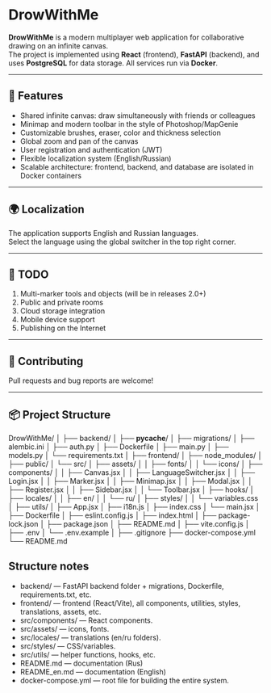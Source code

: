 # DrowWithMe

**DrowWithMe** is a modern multiplayer web application for collaborative drawing on an infinite canvas.  
The project is implemented using **React** (frontend), **FastAPI** (backend), and uses **PostgreSQL** for data storage. All services run via **Docker**.

---

## 🚀 Features

- Shared infinite canvas: draw simultaneously with friends or colleagues
- Minimap and modern toolbar in the style of Photoshop/MapGenie
- Customizable brushes, eraser, color and thickness selection
- Global zoom and pan of the canvas
- User registration and authentication (JWT)
- Flexible localization system (English/Russian)
- Scalable architecture: frontend, backend, and database are isolated in Docker containers

---

## 🌍 Localization
The application supports English and Russian languages.  
Select the language using the global switcher in the top right corner.

---

## 📝 TODO
1) Multi-marker tools and objects (will be in releases 2.0+)
2) Public and private rooms
3) Cloud storage integration
4) Mobile device support
5) Publishing on the Internet

---

## 🤝 Contributing
Pull requests and bug reports are welcome!

---

## 📦 Project Structure
DrowWithMe/
│
├── backend/
│   ├── __pycache__/
│   ├── migrations/
│   ├── alembic.ini
│   ├── auth.py
│   ├── Dockerfile
│   ├── main.py
│   ├── models.py
│   └── requirements.txt
│
├── frontend/
│   ├── node_modules/
│   ├── public/
│   └── src/
│       ├── assets/
│       │   ├── fonts/
│       │   └── icons/
│       ├── components/
│       │   ├── Canvas.jsx
│       │   ├── LanguageSwitcher.jsx
│       │   ├── Login.jsx
│       │   ├── Marker.jsx
│       │   ├── Minimap.jsx
│       │   ├── Modal.jsx
│       │   ├── Register.jsx
│       │   ├── Sidebar.jsx
│       │   └── Toolbar.jsx
│       ├── hooks/
│       ├── locales/
│       │   ├── en/
│       │   └── ru/
│       ├── styles/
│       │   └── variables.css
│       ├── utils/
│       ├── App.jsx
│       ├── i18n.js
│       ├── index.css
│       └── main.jsx
│   ├── Dockerfile
│   ├── eslint.config.js
│   ├── index.html
│   ├── package-lock.json
│   ├── package.json
│   ├── README.md
│   ├── vite.config.js
│   ├── .env
│   └── .env.example
│
├── .gitignore
├── docker-compose.yml
└── README.md


## Structure notes
- backend/ — FastAPI backend folder + migrations, Dockerfile, requirements.txt, etc.
- frontend/ — frontend (React/Vite), all components, utilities, styles, translations, assets, etc.
- src/components/ — React components.
- src/assets/ — icons, fonts.
- src/locales/ — translations (en/ru folders).
- src/styles/ — CSS/variables.
- src/utils/ — helper functions, hooks, etc.
- README.md — documentation (Rus)
- README_en.md — documentation (English)
- docker-compose.yml — root file for building the entire system.